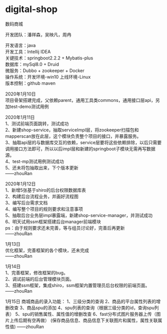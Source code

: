 # digital-shop
数码商城

开发团队：潘祥森，吴映凡，周冉

开发语言：java  
开发工具：Intellij IDEA  
关键技术：springboot2.2.2 + Mybatis-plus   
数据库：mySql8.0 + Druid  
微服务：Dubbo + zookeeper + Docker  
操作系统：开发环境-win10  上线环境-Linux  
版本控制：github  maven      
    
2020年1月10日  
项目骨架搭建完成，父依赖parent，通用工具类commons，通用接口层api，另加test-demo测试用例  
  
  
2020年1月11日  
1、测试前端页面跳转，测试成功  
2、新建shop-service，抽取serviceImpl层，将zookeeper扫描包和mapperscan放在此层，这个模块负责整个项目的接口，并暴露服务。  
3、抽取api层的与数据库交互的依赖，service层要将这些依赖排除，以后只需要调用接口方法即可，所以以后impl层和新建的springboot子模块无需再写数据源。  
4、test-mp测试用例测试成功  
5、还未将包抽取出来，下个版本更新  
——zhouRan  
  
  
2020年1月12日  
1、新增5张基于shiro的后台权限数据库表  
2、构建后台流程业务，并画好流程图  
3、编写后台需求文档  
4、编写整个项目的规则要求和注意事项  
5、抽取后台业务层impl暴露端，新建shop-service-manager，并测试成功  
6、明天试用ssm框架搭建后台manager前端模块  
ps：由于规则要求还未完善，等与组员讨论好，完善后再更新  
——zhouRan  
  
  
1月13日  
优化框架，完善框架的各个模块，还未完成  
——zhouRan  
  
  
1月14日  
1、完善框架，修改框架的bug。  
2、调试前端的后台管理模块页面。  
3、搭建ssm框架，集成shiro，ssm框架内置管理员后台权限的前端页面。  
——zhouRan  
  
  
1月15日
商城商品的录入功能：
1、三级分类的查询
2、商品的平台属性列表的增删改查
3、商品spu的添加
4、spu列表的查询（根据三级分类的id，查询spu列表）
5、spu的销售属性、属性值的增删改查
6、fast分布式图片服务器上传（图片上传后期有空再做）
(保存商品信息、商品信息下关联图片和属性，属性关联属性值)
——zhouRan
  
  





